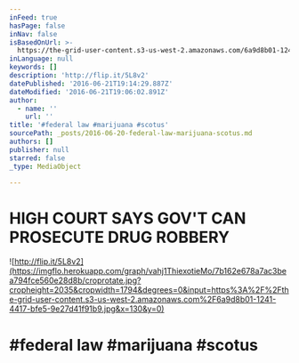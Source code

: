 ```yaml
---
inFeed: true
hasPage: false
inNav: false
isBasedOnUrl: >-
  https://the-grid-user-content.s3-us-west-2.amazonaws.com/6a9d8b01-1241-4417-bfe5-9e27d41f91b9.jpg
inLanguage: null
keywords: []
description: 'http://flip.it/5L8v2'
datePublished: '2016-06-21T19:14:29.887Z'
dateModified: '2016-06-21T19:06:02.891Z'
author:
  - name: ''
    url: ''
title: '#federal law #marijuana #scotus'
sourcePath: _posts/2016-06-20-federal-law-marijuana-scotus.md
authors: []
publisher: null
starred: false
_type: MediaObject

---
```

# HIGH COURT SAYS GOV'T CAN PROSECUTE DRUG ROBBERY
![http://flip.it/5L8v2](https://imgflo.herokuapp.com/graph/vahj1ThiexotieMo/7b162e678a7ac3bea794fce560e28d8b/croprotate.jpg?cropheight=2035&cropwidth=1794&degrees=0&input=https%3A%2F%2Fthe-grid-user-content.s3-us-west-2.amazonaws.com%2F6a9d8b01-1241-4417-bfe5-9e27d41f91b9.jpg&x=130&y=0)

# \#federal law \#marijuana \#scotus